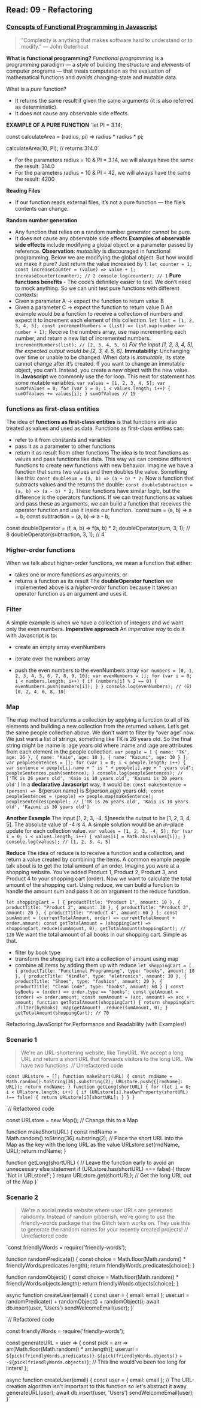 ## Read: 09 - Refactoring

### [Concepts of Functional Programming in Javascript](https://medium.com/the-renaissance-developer/concepts-of-functional-programming-in-javascript-6bc84220d2aa)

> “Complexity is anything that makes software hard to understand or to modify." — John Outerhout

**What is functional programming?**
*Functional programming* is a programming paradigm — a *style* of building the *structure* and *elements* of computer programs — that treats computation as the evaluation of mathematical functions and *avoids* changing-state and mutable data.

What is a *pure* function?
+ It returns the same result if given the same arguments (it is also referred as deterministic).
+ It does not cause any observable side effects.

**EXAMPLE OF A PURE FUNCTION**
`let PI = 3.14;

const calculateArea = (radius, pi) => radius * radius * pi;

calculateArea(10, PI); // returns 314.0`

+ For the parameters radius = 10 & PI = 3.14, we will always have the same the result: 314.0
+ For the parameters radius = 10 & PI = 42, we will always have the same the result: 4200


**Reading Files**
+ If our function reads external files, it’s not a pure function — the file’s contents can change.

**Random number generation**
+ Any function that relies on a random number generator cannot be pure.
+ It does not cause any observable side effects
**Examples of observable side effects** include modifying a global object or a parameter passed by reference.
**Observation**: *mutability* is discouraged in functional programming.
Below we are modifying the global object. But how would we make it pure? Just return the value increased by 1.
`let counter = 1;
const increaseCounter = (value) => value + 1;
increaseCounter(counter); // 2
console.log(counter); // 1`
**Pure functions benefits** - The code’s definitely easier to test. We don’t need to mock anything. So we can unit test pure functions with different contexts:
+ Given a parameter A → expect the function to return value B
+ Given a parameter C → expect the function to return value D
An example would be a function to receive a collection of numbers and expect it to increment each element of this collection.
`let list = [1, 2, 3, 4, 5];
const incrementNumbers = (list) => list.map(number => number + 1);`
Receive the numbers array, use map incrementing each number, and return a new list of incremented numbers.
`incrementNumbers(list); // [2, 3, 4, 5, 6]`
*For the input [1, 2, 3, 4, 5], the expected output would be [2, 3, 4, 5, 6].*
**Immutability**: Unchanging over time or unable to be changed.
When data is *immutable*, its state cannot change after it’s created. If you want to change an immutable object, you can’t. Instead, you create a new object with the new value. In **Javascript** we commonly use the for loop. This next for statement has some mutable variables.
`var values = [1, 2, 3, 4, 5];
var sumOfValues = 0;
for (var i = 0; i < values.length; i++) {
  sumOfValues += values[i];
}
sumOfValues // 15`

### functions as first-class entities

The idea of **functions as first-class entities** is that functions are also treated as values and used as data.
Functions as first-class entities can:
+ refer to it from constants and variables
+ pass it as a parameter to other functions
+ return it as result from other functions
The idea is to treat functions as values and pass functions like data. This way we can combine different functions to create new functions with new behavior.
Imagine we have a function that sums two values and then doubles the value. Something like this:
`const doubleSum = (a, b) => (a + b) * 2;`
Now a function that subtracts values and the returns the double:
`const doubleSubtraction = (a, b) => (a - b) * 2;`
These functions have similar *logic*, but the difference is the operators functions. If we can treat functions as values and pass these as arguments, we can build a function that receives the operator function and use it inside our function. 
`const sum = (a, b) => a + b;
const subtraction = (a, b) => a - b;

const doubleOperator = (f, a, b) => f(a, b) * 2;
doubleOperator(sum, 3, 1); // 8
doubleOperator(subtraction, 3, 1); // 4`
### Higher-order functions
When we talk about higher-order functions, we mean a function that either:
+ takes one or more functions as arguments, or
+ returns a function as its result
The **doubleOperator function** we implemented above is a *higher-order* function because it takes an operator function as an argument and uses it.
### Filter
A simple example is when we have a collection of integers and we want only the even numbers.
**Imperative approach** 
An *imperative way* to do it with Javascript is to:
+ create an empty array evenNumbers
+ iterate over the numbers array

+ push the even numbers to the evenNumbers array
`var numbers = [0, 1, 2, 3, 4, 5, 6, 7, 8, 9, 10];
var evenNumbers = [];
for (var i = 0; i < numbers.length; i++) {
  if (numbers[i] % 2 == 0) {
    evenNumbers.push(numbers[i]);
  }
}
console.log(evenNumbers); // (6) [0, 2, 4, 6, 8, 10]`

### Map
The map method transforms a collection by applying a function to all of its elements and building a new collection from the returned values.
Let’s get the same people collection above. We don't want to filter by “over age” now. We just want a list of strings, something like TK is 26 years old. So the final string might be :name is :age years old where :name and :age are attributes from each element in the people collection.
`var people = [
  { name: "TK", age: 26 },
  { name: "Kaio", age: 10 },
  { name: "Kazumi", age: 30 }
];
var peopleSentences = [];
for (var i = 0; i < people.length; i++) {
  var sentence = people[i].name + " is " + people[i].age + " years old";
  peopleSentences.push(sentence);
}
console.log(peopleSentences); // ['TK is 26 years old', 'Kaio is 10 years old', 'Kazumi is 30 years old']`
In a **declarative Javascript** way, it would be:
`const makeSentence = (person) => `${person.name} is ${person.age} years old`;
const peopleSentences = (people) => people.map(makeSentence);
  peopleSentences(people);
// ['TK is 26 years old', 'Kaio is 10 years old', 'Kazumi is 30 years old']`

**Another Example** 
The input [1, 2, 3, -4, 5]needs the output to be [1, 2, 3, 4, 5]. The absolute value of -4 is 4.
A simple solution would be an in-place update for each collection value.
`var values = [1, 2, 3, -4, 5];
for (var i = 0; i < values.length; i++) {
  values[i] = Math.abs(values[i]);
}
console.log(values); // [1, 2, 3, 4, 5]`

**Reduce**
The idea of reduce is to receive a function and a collection, and return a value created by combining the items.
A common example people talk about is to get the total amount of an order. Imagine you were at a shopping website. You’ve added Product 1, Product 2, Product 3, and Product 4 to your shopping cart (order). Now we want to calculate the total amount of the shopping cart.
Using reduce, we can build a function to handle the amount sum and pass it as an argument to the reduce function.

`let shoppingCart = [
  { productTitle: "Product 1", amount: 10 },
  { productTitle: "Product 2", amount: 30 },
  { productTitle: "Product 3", amount: 20 },
  { productTitle: "Product 4", amount: 60 }
];
const sumAmount = (currentTotalAmount, order) => currentTotalAmount + order.amount;
const getTotalAmount = (shoppingCart) => shoppingCart.reduce(sumAmount, 0);
getTotalAmount(shoppingCart); // 120`
We want the total amount of all books in our shopping cart. Simple as that. 
+ filter by book type
+ transform the shopping cart into a collection of amount using map
+ combine all items by adding them up with reduce
`let shoppingCart = [
  { productTitle: "Functional Programming", type: "books", amount: 10 },
  { productTitle: "Kindle", type: "eletronics", amount: 30 },
  { productTitle: "Shoes", type: "fashion", amount: 20 },
  { productTitle: "Clean Code", type: "books", amount: 60 }
]
const byBooks = (order) => order.type == "books";
const getAmount = (order) => order.amount;
const sumAmount = (acc, amount) => acc + amount;
function getTotalAmount(shoppingCart) {
  return shoppingCart
    .filter(byBooks)
    .map(getAmount)
    .reduce(sumAmount, 0);
}
getTotalAmount(shoppingCart); // 70`

Refactoring JavaScript for Performance and Readability (with Examples!)
### Scenario 1
> We're an URL-shortening website, like TinyURL. We accept a long URL and return a short URL that forwards visitors to the long URL. We have two functions.
// Unrefactored code

`const URLstore = [];
function makeShort(URL) {
  const rndName = Math.random().toString(36).substring(2);
  URLstore.push({[rndName]: URL});
  return rndName;
}
function getLong(shortURL) {
  for (let i = 0; i < URLstore.length; i++) {
    if (URLstore[i].hasOwnProperty(shortURL) !== false) {
      return URLstore[i][shortURL];
    }
  }
}`

`// Refactored code

const URLstore = new Map(); // Change this to a Map

function makeShort(URL) {
  const rndName = Math.random().toString(36).substring(2);
  // Place the short URL into the Map as the key with the long URL as the value
  URLstore.set(rndName, URL);
  return rndName;
}

function getLong(shortURL) {
  // Leave the function early to avoid an unnecessary else statement
  if (URLstore.has(shortURL) === false) {
    throw 'Not in URLstore!';
  }
  return URLstore.get(shortURL); // Get the long URL out of the Map
}`
### Scenario 2
> We're a social media website where user URLs are generated randomly. Instead of random gibberish, we're going to use the friendly-words package that the Glitch team works on. They use this to generate the random names for your recently created projects!
// Unrefactored code

`const friendlyWords = require('friendly-words');

function randomPredicate() {
  const choice = Math.floor(Math.random() * friendlyWords.predicates.length);
  return friendlyWords.predicates[choice];
}

function randomObject() {
  const choice = Math.floor(Math.random() * friendlyWords.objects.length);
  return friendlyWords.objects[choice];
}

async function createUser(email) {
  const user = { email: email };
  user.url = randomPredicate() + randomObject() + randomObject();
  await db.insert(user, 'Users')
  sendWelcomeEmail(user);
}`

`// Refactored code

const friendlyWords = require('friendly-words');

const generateURL = user => {
  const pick = arr => arr[Math.floor(Math.random() * arr.length)];
  user.url = `${pick(friendlyWords.predicates)}-${pick(friendlyWords.objects)}` +
    `-${pick(friendlyWords.objects)}`; // This line would've been too long for linters!
};

async function createUser(email) {
  const user = { email: email };
  // The URL-creation algorithm isn't important to this function so let's abstract it away
  generateURL(user);
  await db.insert(user, 'Users')
  sendWelcomeEmail(user);
}`
